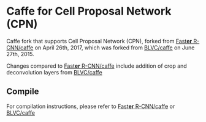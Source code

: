 # Caffe for Cell Proposal Network (CPN)

Caffe fork that supports Cell Proposal Network (CPN), forked from [Fast**er** R-CNN/caffe](https://github.com/ShaoqingRen/caffe) on April 26th, 2017, which was forked from [BLVC/caffe](https://github.com/BVLC/caffe) on June 27th, 2015.

Changes compared to [Fast**er** R-CNN/caffe](https://github.com/ShaoqingRen/caffe) include addition of crop and deconvolution layers from [BLVC/caffe](https://github.com/BVLC/caffe)

## Compile
For compilation instructions, please refer to [Fast**er** R-CNN/caffe](https://github.com/ShaoqingRen/caffe) or [BLVC/caffe](https://github.com/BVLC/caffe)